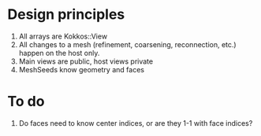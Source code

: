 Design principles
====================

1. All arrays are Kokkos::View
2. All changes to a mesh (refinement, coarsening, reconnection, etc.) happen on the host only.
3. Main views are public, host views private
3. MeshSeeds know geometry and faces


To do
======================
1. Do faces need to know center indices, or are they 1-1 with face indices?